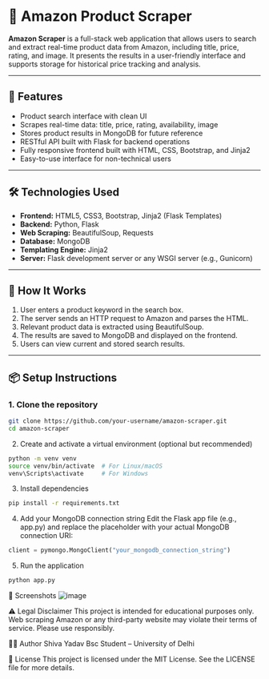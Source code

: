 # 🛒 Amazon Product Scraper

**Amazon Scraper** is a full-stack web application that allows users to search and extract real-time product data from Amazon, including title, price, rating, and image. It presents the results in a user-friendly interface and supports storage for historical price tracking and analysis.

---

## 🚀 Features

- Product search interface with clean UI
- Scrapes real-time data: title, price, rating, availability, image
- Stores product results in MongoDB for future reference
- RESTful API built with Flask for backend operations
- Fully responsive frontend built with HTML, CSS, Bootstrap, and Jinja2
- Easy-to-use interface for non-technical users

---

## 🛠️ Technologies Used

- **Frontend:** HTML5, CSS3, Bootstrap, Jinja2 (Flask Templates)
- **Backend:** Python, Flask
- **Web Scraping:** BeautifulSoup, Requests
- **Database:** MongoDB
- **Templating Engine:** Jinja2
- **Server:** Flask development server or any WSGI server (e.g., Gunicorn)

---

## 🧪 How It Works

1. User enters a product keyword in the search box.
2. The server sends an HTTP request to Amazon and parses the HTML.
3. Relevant product data is extracted using BeautifulSoup.
4. The results are saved to MongoDB and displayed on the frontend.
5. Users can view current and stored search results.

---

## 📦 Setup Instructions

### 1. Clone the repository

```bash
git clone https://github.com/your-username/amazon-scraper.git
cd amazon-scraper
```
2. Create and activate a virtual environment (optional but recommended)
```bash
python -m venv venv
source venv/bin/activate  # For Linux/macOS
venv\Scripts\activate     # For Windows
```
3. Install dependencies
```bash
pip install -r requirements.txt
```
4. Add your MongoDB connection string
Edit the Flask app file (e.g., app.py) and replace the placeholder with your actual MongoDB connection URI:

```python
client = pymongo.MongoClient("your_mongodb_connection_string")
```
5. Run the application
```bash
python app.py
```
📸 Screenshots
![image](https://github.com/user-attachments/assets/c959bb9b-2c24-4987-a5ec-2481ec557eb7)


⚠️ Legal Disclaimer
This project is intended for educational purposes only. Web scraping Amazon or any third-party website may violate their terms of service. Please use responsibly.

🧑‍💻 Author
Shiva Yadav
Bsc Student – University of Delhi

📄 License
This project is licensed under the MIT License. See the LICENSE file for more details.
